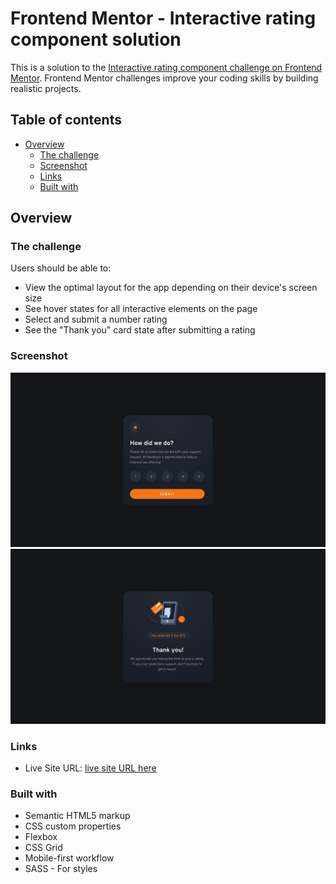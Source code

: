 # Frontend Mentor - Interactive rating component solution

This is a solution to the [Interactive rating component challenge on Frontend Mentor](https://www.frontendmentor.io/challenges/interactive-rating-component-koxpeBUmI). Frontend Mentor challenges improve your coding skills by building realistic projects.

## Table of contents

- [Overview](#overview)
  - [The challenge](#the-challenge)
  - [Screenshot](#screenshot)
  - [Links](#links)
  - [Built with](#built-with)
## Overview

### The challenge

Users should be able to:

- View the optimal layout for the app depending on their device's screen size
- See hover states for all interactive elements on the page
- Select and submit a number rating
- See the "Thank you" card state after submitting a rating

### Screenshot

![desktop-design](./images/desktop-design.jpg)
![desktop-thank-you-state](./images/desktop-thank-you-state.jpg)

### Links
- Live Site URL: [live site URL here](https://incredible-squirrel-74b08e.netlify.app/)



### Built with

- Semantic HTML5 markup
- CSS custom properties
- Flexbox
- CSS Grid
- Mobile-first workflow
- SASS - For styles
